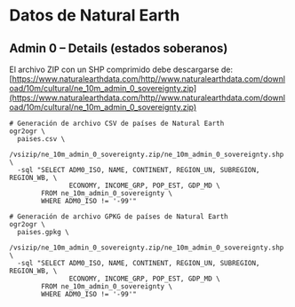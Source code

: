 # Datos de Natural Earth

## Admin 0 – Details (estados soberanos)

El archivo ZIP con un SHP comprimido debe descargarse de:  
[https://www.naturalearthdata.com/http//www.naturalearthdata.com/download/10m/cultural/ne_10m_admin_0_sovereignty.zip](https://www.naturalearthdata.com/http//www.naturalearthdata.com/download/10m/cultural/ne_10m_admin_0_sovereignty.zip)

```shell
# Generación de archivo CSV de países de Natural Earth
ogr2ogr \
  paises.csv \
  /vsizip/ne_10m_admin_0_sovereignty.zip/ne_10m_admin_0_sovereignty.shp \
  -sql "SELECT ADM0_ISO, NAME, CONTINENT, REGION_UN, SUBREGION, REGION_WB, \
               ECONOMY, INCOME_GRP, POP_EST, GDP_MD \
        FROM ne_10m_admin_0_sovereignty \
        WHERE ADM0_ISO != '-99'"
```

```shell
# Generación de archivo GPKG de países de Natural Earth
ogr2ogr \
  paises.gpkg \
  /vsizip/ne_10m_admin_0_sovereignty.zip/ne_10m_admin_0_sovereignty.shp \
  -sql "SELECT ADM0_ISO, NAME, CONTINENT, REGION_UN, SUBREGION, REGION_WB, \
               ECONOMY, INCOME_GRP, POP_EST, GDP_MD \
        FROM ne_10m_admin_0_sovereignty \
        WHERE ADM0_ISO != '-99'"
```
